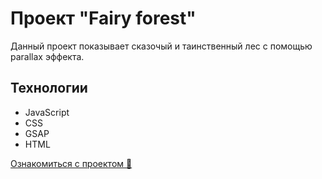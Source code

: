 # Проект "Fairy forest"

Данный проект показывает сказочый и таинственный лес 
с помощью parallax эффекта.

## Технологии

* JavaScript
* CSS
* GSAP
* HTML

[Ознакомиться с проектом 🌲](https://mariamantusova.github.io/fairy-forest/)
